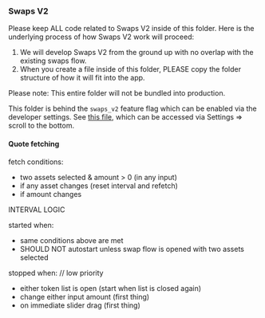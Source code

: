 ### Swaps V2

Please keep ALL code related to Swaps V2 inside of this folder. Here is the underlying process of how Swaps V2 work will proceed:

1. We will develop Swaps V2 from the ground up with no overlap with the existing swaps flow.
2. When you create a file inside of this folder, PLEASE copy the folder structure of how it will fit into the app.

Please note: This entire folder will not be bundled into production.

This folder is behind the `swaps_v2` feature flag which can be enabled via the developer settings. See [this file](https://github.com/rainbow-me/rainbow/blob/e9f1c0a13e6c221e252a02013a2ab2414fa6ed9e/src/screens/SettingsSheet/components/DevSection.tsx#L425-L438), which can be accessed via Settings => scroll to the bottom.


#### Quote fetching
fetch conditions:
- two assets selected & amount > 0 (in any input)
- if any asset changes (reset interval and refetch)
- if amount changes

INTERVAL LOGIC

started when:
- same conditions above are met
- SHOULD NOT autostart unless swap flow is opened with two assets selected

stopped when:
// low priority
- either token list is open (start when list is closed again)
- change either input amount (first thing)
- on immediate slider drag (first thing)
